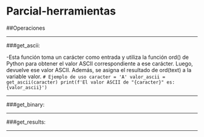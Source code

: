 # Parcial-herramientas

##Operaciones

---

###get_ascii:

-Esta función toma un carácter como entrada y utiliza la función ord() de Python para obtener el valor ASCII correspondiente a ese carácter. Luego, devuelve ese valor ASCII. Además, se asigna el resultado de ord(text) a la variable valor. 
`# Ejemplo de uso
caracter = 'A'
valor_ascii = get_ascii(caracter)
print(f'El valor ASCII de "{caracter}" es: {valor_ascii}')`

---
###get_binary:


---
###get_results:


---
